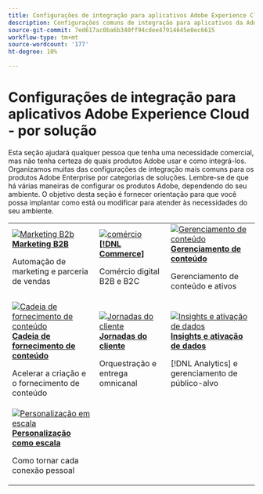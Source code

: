 ```yaml
---
title: Configurações de integração para aplicativos Adobe Experience Cloud - por solução
description: Configurações comuns de integração para aplicativos da Adobe Experience Cloud organizadas por soluções.
source-git-commit: 7ed617ac0ba6b340ff94cdee47914645e0ec6615
workflow-type: tm+mt
source-wordcount: '177'
ht-degree: 10%

---
```



# Configurações de integração para aplicativos Adobe Experience Cloud - por solução

Esta seção ajudará qualquer pessoa que tenha uma necessidade comercial, mas não tenha certeza de quais produtos Adobe usar e como integrá-los.  Organizamos muitas das configurações de integração mais comuns para os produtos Adobe Enterprise por categorias de soluções.  Lembre-se de que há várias maneiras de configurar os produtos Adobe, dependendo do seu ambiente.  O objetivo desta seção é fornecer orientação para que você possa implantar como está ou modificar para atender às necessidades do seu ambiente.

<table>
<tr>
    <td>
      <a  href="./b2b.md"><img alt="Marketing B2b" src="https://cdn.experienceleague.adobe.com/thumb/b2b.png"/></a>
      <div><strong><a href="./b2b.md">Marketing B2B</a></strong></div>
      <p>
        Automação de marketing e parceria de vendas
      </p>
    </td>
   <td>
      <a  href="./commerce.md"><img alt="comércio" src="https://cdn.experienceleague.adobe.com/thumb/commerce.png"/></a>
      <div><strong><a href="./commerce.md">[!DNL Commerce]</a></strong></div>
      <p>
        Comércio digital B2B e B2C
      </p>
   </td>    
   <td>
      <a  href="./content-management.md"><img alt="Gerenciamento de conteúdo" src="https://cdn.experienceleague.adobe.com/thumb/content-management.png"/></a>
      <div><strong><a href="./content-management.md">Gerenciamento de conteúdo</a></strong></div>
      <p>
        Gerenciamento de conteúdo e ativos
      </p>
   </td>
</tr>
<tr>
   <td>
      <a  href="./content-supply-chain.md"><img alt="Cadeia de fornecimento de conteúdo" src="https://cdn.experienceleague.adobe.com/thumb/content-supply-chain.png"/></a>
      <div><strong><a href="./content-supply-chain.md">Cadeia de fornecimento de conteúdo</a></strong></div>
      <p>
        Acelerar a criação e o fornecimento de conteúdo
      </p> 
    </td>
   <td>
      <a  href="./customer-journeys.md"><img alt="Jornadas do cliente" src="https://cdn.experienceleague.adobe.com/thumb/customer-journeys.png"/></a>
      <div><strong><a href="./customer-journeys.md">Jornadas do cliente</a></strong></div>
      <p>
        Orquestração e entrega omnicanal
      </p> 
    </td>
   <td>
      <a  href="./data-insights.md"><img alt="Insights e ativação de dados" src="https://cdn.experienceleague.adobe.com/thumb/data-insights.png"/></a>
      <div><strong><a href="./data-insights.md"> Insights e ativação de dados</a></strong></div>
      <p>
        [!DNL Analytics] e gerenciamento de público-alvo
      </p>
   </td>  
</tr>
<tr>
   <td>
      <a  href="./personalization.md"><img alt="Personalização em escala" src="https://cdn.experienceleague.adobe.com/thumb/personalization.png"/></a>
      <div><strong><a href="./personalization.md">Personalização como escala</a></strong></div>
      <p>
        Como tornar cada conexão pessoal
      </p>
   </td>
</table>

